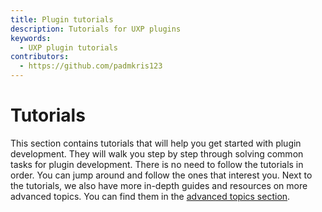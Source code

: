 ```yaml
---
title: Plugin tutorials
description: Tutorials for UXP plugins
keywords:
  - UXP plugin tutorials 
contributors:
  - https://github.com/padmkris123
---
```


# Tutorials

This section contains tutorials that will help you get started with plugin development. They will walk you step by step through solving common tasks for plugin development.
There is no need to follow the tutorials in order. You can jump around and follow the ones that interest you.
Next to the tutorials, we also have more in-depth guides and resources on more advanced topics. You can find them in the [advanced topics section](../advanced/index.md).
